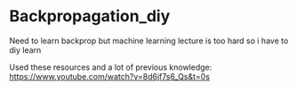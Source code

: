 # Backpropagation_diy
Need to learn backprop but machine learning lecture is too hard so i have to diy learn

Used these resources and a lot of previous knowledge:
https://www.youtube.com/watch?v=8d6jf7s6_Qs&t=0s
